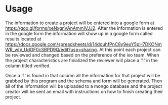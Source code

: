 # Usage

The information to create a project will be entered into a google form at https://goo.gl/forms/xeNxgnVAnAmmIVJJ2. After the information is entered in the google form the information will show up in a google form called results located at https://docs.google.com/spreadsheets/d/14dduhfPnC8y9euY5pH7DKONmWR_wIV_UdOF0cSBPD9Q/edit?usp=sharing.  At this point each project can be reviewed and changed based on the preference of the ixo team. When the project characteristics are finialized the reviewer will place a '1' in the column titled verified. 

Once a '1' is found in that column all the information for that project will be grabbed by this program and the schema and form will be generated. Then all of the information will be uploaded to a mongo database and the project creator will be sent an email with instructions on how to finish creating their project.


